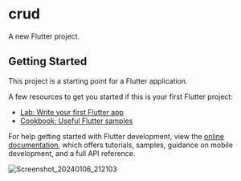 # crud

A new Flutter project.

## Getting Started

This project is a starting point for a Flutter application.

A few resources to get you started if this is your first Flutter project:

- [Lab: Write your first Flutter app](https://docs.flutter.dev/get-started/codelab)
- [Cookbook: Useful Flutter samples](https://docs.flutter.dev/cookbook)

For help getting started with Flutter development, view the
[online documentation](https://docs.flutter.dev/), which offers tutorials,
samples, guidance on mobile development, and a full API reference.


  ![Screenshot_20240106_212103](https://github.com/osama115/App_CRUD/assets/61089897/a21f7edf-ca40-4df2-872f-1d7c3a82dff7)
